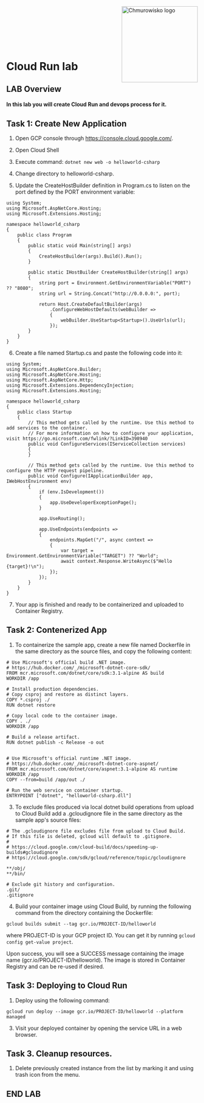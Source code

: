 <img src="https://github.com/cloudstateu/lb-labs/img/logo.png" alt="Chmurowisko logo" width="200"  align="right">
<br><br>
<br><br>
<br><br>

# Cloud Run lab

## LAB Overview

#### In this lab you will create Cloud Run and devops process for it.

## Task 1: Create New Application

1. Open GCP console through https://console.cloud.google.com/.
2. Open Cloud Shell
3. Execute command: ```dotnet new web -o helloworld-csharp```
4. Change directory to helloworld-csharp.

5. Update the CreateHostBuilder definition in Program.cs to listen on the port defined by the PORT environment variable:

```
using System;
using Microsoft.AspNetCore.Hosting;
using Microsoft.Extensions.Hosting;

namespace helloworld_csharp
{
    public class Program
    {
        public static void Main(string[] args)
        {
            CreateHostBuilder(args).Build().Run();
        }

        public static IHostBuilder CreateHostBuilder(string[] args)
        {
            string port = Environment.GetEnvironmentVariable("PORT") ?? "8080";
            string url = String.Concat("http://0.0.0.0:", port);

            return Host.CreateDefaultBuilder(args)
                .ConfigureWebHostDefaults(webBuilder =>
                {
                    webBuilder.UseStartup<Startup>().UseUrls(url);
                });
        }
    }
}
```
6. Create a file named Startup.cs and paste the following code into it:
```
using System;
using Microsoft.AspNetCore.Builder;
using Microsoft.AspNetCore.Hosting;
using Microsoft.AspNetCore.Http;
using Microsoft.Extensions.DependencyInjection;
using Microsoft.Extensions.Hosting;

namespace helloworld_csharp
{
    public class Startup
    {
        // This method gets called by the runtime. Use this method to add services to the container.
        // For more information on how to configure your application, visit https://go.microsoft.com/fwlink/?LinkID=398940
        public void ConfigureServices(IServiceCollection services)
        {
        }

        // This method gets called by the runtime. Use this method to configure the HTTP request pipeline.
        public void Configure(IApplicationBuilder app, IWebHostEnvironment env)
        {
            if (env.IsDevelopment())
            {
                app.UseDeveloperExceptionPage();
            }

            app.UseRouting();

            app.UseEndpoints(endpoints =>
            {
                endpoints.MapGet("/", async context =>
                {
                    var target = Environment.GetEnvironmentVariable("TARGET") ?? "World";
                    await context.Response.WriteAsync($"Hello {target}!\n");
                });
            });
        }
    }
}
```
7. Your app is finished and ready to be containerized and uploaded to Container Registry.

## Task 2: Contenerized App
1. To containerize the sample app, create a new file named Dockerfile in the same directory as the source files, and copy the following content:
```
# Use Microsoft's official build .NET image.
# https://hub.docker.com/_/microsoft-dotnet-core-sdk/
FROM mcr.microsoft.com/dotnet/core/sdk:3.1-alpine AS build
WORKDIR /app

# Install production dependencies.
# Copy csproj and restore as distinct layers.
COPY *.csproj ./
RUN dotnet restore

# Copy local code to the container image.
COPY . ./
WORKDIR /app

# Build a release artifact.
RUN dotnet publish -c Release -o out


# Use Microsoft's official runtime .NET image.
# https://hub.docker.com/_/microsoft-dotnet-core-aspnet/
FROM mcr.microsoft.com/dotnet/core/aspnet:3.1-alpine AS runtime
WORKDIR /app
COPY --from=build /app/out ./

# Run the web service on container startup.
ENTRYPOINT ["dotnet", "helloworld-csharp.dll"]
```
3. To exclude files produced via local dotnet build operations from upload to Cloud Build add a .gcloudignore file in the same directory as the sample app's source files:

```
# The .gcloudignore file excludes file from upload to Cloud Build.
# If this file is deleted, gcloud will default to .gitignore.
#
# https://cloud.google.com/cloud-build/docs/speeding-up-builds#gcloudignore
# https://cloud.google.com/sdk/gcloud/reference/topic/gcloudignore

**/obj/
**/bin/

# Exclude git history and configuration.
.git/
.gitignore
```
4. Build your container image using Cloud Build, by running the following command from the directory containing the Dockerfile:
```
gcloud builds submit --tag gcr.io/PROJECT-ID/helloworld
```
where PROJECT-ID is your GCP project ID. You can get it by running ```gcloud config get-value project```.

Upon success, you will see a SUCCESS message containing the image name (gcr.io/PROJECT-ID/helloworld). The image is stored in Container Registry and can be re-used if desired.

## Task 3: Deploying to Cloud Run

1. Deploy using the following command:
```
gcloud run deploy --image gcr.io/PROJECT-ID/helloworld --platform managed
```
3. Visit your deployed container by opening the service URL in a web browser.


## Task 3. Cleanup resources.

1. Delete previously created instance from the list by marking it and using trash icon from the menu.

## END LAB


